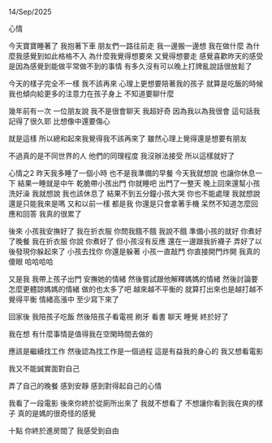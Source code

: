 14/Sep/2025

心情

今天寶寶睡著了 我抱著下車 朋友們一路往前走 我一邊搬一邊想 我在做什麼 為什麼我感覺到如此格格不入 為什麼我覺得想要來 又覺得想要走
感覺喜歡昨天的感受 是因為感覺到能做平常做不到的事情 有多久沒有可以晚上打牌亂說話很放鬆了 

今天的樣子完全不一樣
我不該再來 心理上更想要陪著我的孩子
就算是吃飯的時候 我也傾向給更多的注意力在孩子身上
不知道要聊什麼

幾年前有一次 一位朋友說 我不是很會聊天
我超好奇 因為我以為我很會 這句話我記得了很久耶 比想像中還要傷心

就是這樣 所以總和起來我覺得我不該再來了
雖然心理上覺得還是想要有朋友

不過真的是不同世界的人 他們的同理程度 我沒辦法接受
所以這樣就好了

心情之2
昨天我多睡了一個小時 也不是我準備的早餐
今天我就想說 也讓你休息一下 結果一睡就是中午 乾脆帶小孩出門 你就睡吧
出門了一整天 晚上回來還幫小孩洗好澡 我就想說 我也該休息了
結果不到五分鐘小孩大哭 你也不能處理 我就想說 還是只能我來是嗎 又和以前一樣 都是我
你還是只會拿著手機 呆然不知道怎麼回應和回答
我真的很累了

後來 小孩我安撫好了 我在折衣服 你問我餓不餓 我說不餓 準備小孩的就好
你煮好了晚餐 我在折衣服 你說 你煮好了 但小孩沒有反應 還在一邊跟我折襪子
弄好了以後發現你躲起來了 小孩去找你 你還是躲著 小孩一直敲門 你直接開門炸開
我真的傻眼 哈哈哈哈

又是我 我帶上孩子出門 安撫她的情緒 然後嘗試跟他解釋媽媽的情緒 然後討論要怎麼更體諒媽媽的情緒
做的也太多了吧 越來越不平衡的 就算打出來也是越打越不覺得平衡 情緒高漲中
至少寫下來了

回家後 我陪孩子吃飯 然後陪孩子看電視 刷牙 看書 聊天 睡覺
終於好了

我在想 有什麼事情是值得我在空閑時間去做的

應該是繼續找工作 然後認為找工作是一個過程 這是有益我的身心的
我又想看電影

我又不能誠實面對自己

弄了自己的晚餐 感到安靜 感到對得起自己的心情

我看了一段電影 後來你終於從廁所出來了 我就不想看了 不想讓你看到我在爽的樣子
真的是媽的很奇怪的感覺

十點 你終於進房間了
我感受到自由

